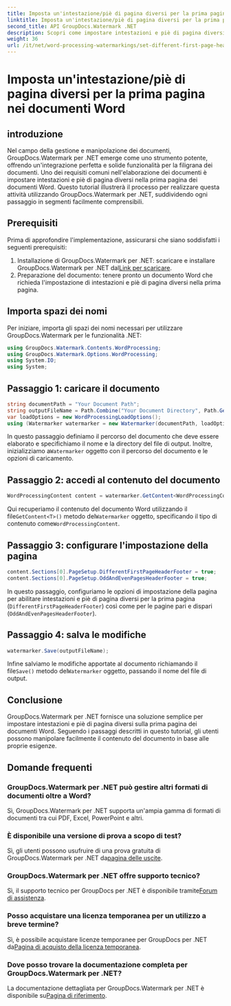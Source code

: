 ```yaml
---
title: Imposta un'intestazione/piè di pagina diversi per la prima pagina nei documenti Word
linktitle: Imposta un'intestazione/piè di pagina diversi per la prima pagina nei documenti Word
second_title: API GroupDocs.Watermark .NET
description: Scopri come impostare intestazioni e piè di pagina diversi sulla prima pagina dei documenti Word utilizzando GroupDocs.Watermark per .NET.
weight: 36
url: /it/net/word-processing-watermarkings/set-different-first-page-header-footer-word-docs/
---
```


# Imposta un'intestazione/piè di pagina diversi per la prima pagina nei documenti Word

## introduzione
Nel campo della gestione e manipolazione dei documenti, GroupDocs.Watermark per .NET emerge come uno strumento potente, offrendo un'integrazione perfetta e solide funzionalità per la filigrana dei documenti. Uno dei requisiti comuni nell'elaborazione dei documenti è impostare intestazioni e piè di pagina diversi nella prima pagina dei documenti Word. Questo tutorial illustrerà il processo per realizzare questa attività utilizzando GroupDocs.Watermark per .NET, suddividendo ogni passaggio in segmenti facilmente comprensibili.
## Prerequisiti
Prima di approfondire l'implementazione, assicurarsi che siano soddisfatti i seguenti prerequisiti:
1.  Installazione di GroupDocs.Watermark per .NET: scaricare e installare GroupDocs.Watermark per .NET dal[Link per scaricare](https://releases.groupdocs.com/Watermark/net/).
2. Preparazione del documento: tenere pronto un documento Word che richieda l'impostazione di intestazioni e piè di pagina diversi nella prima pagina.

## Importa spazi dei nomi
Per iniziare, importa gli spazi dei nomi necessari per utilizzare GroupDocs.Watermark per le funzionalità .NET:
```csharp
using GroupDocs.Watermark.Contents.WordProcessing;
using GroupDocs.Watermark.Options.WordProcessing;
using System.IO;
using System;
```
## Passaggio 1: caricare il documento
```csharp
string documentPath = "Your Document Path";
string outputFileName = Path.Combine("Your Document Directory", Path.GetFileName(documentPath));
var loadOptions = new WordProcessingLoadOptions();
using (Watermarker watermarker = new Watermarker(documentPath, loadOptions))
```
In questo passaggio definiamo il percorso del documento che deve essere elaborato e specifichiamo il nome e la directory del file di output. Inoltre, inizializziamo a`Watermarker` oggetto con il percorso del documento e le opzioni di caricamento.
## Passaggio 2: accedi al contenuto del documento
```csharp
WordProcessingContent content = watermarker.GetContent<WordProcessingContent>();
```
 Qui recuperiamo il contenuto del documento Word utilizzando il file`GetContent<T>()` metodo del`Watermarker` oggetto, specificando il tipo di contenuto come`WordProcessingContent`.
## Passaggio 3: configurare l'impostazione della pagina
```csharp
content.Sections[0].PageSetup.DifferentFirstPageHeaderFooter = true;
content.Sections[0].PageSetup.OddAndEvenPagesHeaderFooter = true;
```
In questo passaggio, configuriamo le opzioni di impostazione della pagina per abilitare intestazioni e piè di pagina diversi per la prima pagina (`DifferentFirstPageHeaderFooter`) così come per le pagine pari e dispari (`OddAndEvenPagesHeaderFooter`).
## Passaggio 4: salva le modifiche
```csharp
watermarker.Save(outputFileName);
```
 Infine salviamo le modifiche apportate al documento richiamando il file`Save()` metodo del`Watermarker` oggetto, passando il nome del file di output.

## Conclusione
GroupDocs.Watermark per .NET fornisce una soluzione semplice per impostare intestazioni e piè di pagina diversi sulla prima pagina dei documenti Word. Seguendo i passaggi descritti in questo tutorial, gli utenti possono manipolare facilmente il contenuto del documento in base alle proprie esigenze.
## Domande frequenti
### GroupDocs.Watermark per .NET può gestire altri formati di documenti oltre a Word?
Sì, GroupDocs.Watermark per .NET supporta un'ampia gamma di formati di documenti tra cui PDF, Excel, PowerPoint e altri.
### È disponibile una versione di prova a scopo di test?
Sì, gli utenti possono usufruire di una prova gratuita di GroupDocs.Watermark per .NET da[pagina delle uscite](https://releases.groupdocs.com/).
### GroupDocs.Watermark per .NET offre supporto tecnico?
 Sì, il supporto tecnico per GroupDocs per .NET è disponibile tramite[Forum di assistenza](https://forum.groupdocs.com/c/watermark/19).
### Posso acquistare una licenza temporanea per un utilizzo a breve termine?
 Sì, è possibile acquistare licenze temporanee per GroupDocs per .NET da[Pagina di acquisto della licenza temporanea](https://purchase.groupdocs.com/temporary-license/).
### Dove posso trovare la documentazione completa per GroupDocs.Watermark per .NET?
 La documentazione dettagliata per GroupDocs.Watermark per .NET è disponibile su[Pagina di riferimento](https://tutorials.groupdocs.com/Watermark/net/).